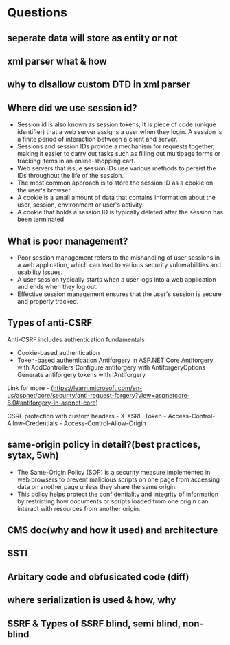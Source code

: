 # Questions

## seperate data will store as entity or not

## xml parser what & how

## why to disallow custom DTD in xml parser

## Where did we use session id?
  - Session id is also known as session tokens, It is piece of code (unique identifier) that a web server assigns a user when they login. A session is a finite period of interaction between a client and server.
  - Sessions and session IDs provide a mechanism for requests together, making it easier to carry out tasks such as filling out multipage forms or tracking items in an online-shopping cart.
  - Web servers that issue session IDs use various methods to persist the IDs throughout the life of the session.
  - The most common approach is to store the session ID as a cookie on the user's browser.
  - A cookie is a small amount of data that contains information about the user, session, environment or user's activity.
  - A cookie that holds a session ID is typically deleted after the session has been terminated

## What is poor management?
  - Poor session management refers to the mishandling of user sessions in a web application, which can lead to various security vulnerabilities and usability issues.
  - A user session typically starts when a user logs into a web application and ends when they log out.
  - Effective session management ensures that the user's session is secure and properly tracked.

## Types of anti-CSRF
Anti-CSRF includes authentication fundamentals
  -  Cookie-based authentication
  -  Token-based authentication
Antiforgery in ASP.NET Core
Antiforgery with AddControllers
Configure antiforgery with AntiforgeryOptions
Generate antiforgery tokens with IAntiforgery

  Link for more - (https://learn.microsoft.com/en-us/aspnet/core/security/anti-request-forgery?view=aspnetcore-8.0#antiforgery-in-aspnet-core)
  
CSRF protection with custom headers 
      - X-XSRF-Token
      - Access-Control-Allow-Credentials 
      - Access-Control-Allow-Origin

## same-origin policy in detail?(best practices, sytax, 5wh)
  - The Same-Origin Policy (SOP) is a security measure implemented in web browsers to prevent malicious scripts on one page from accessing data on another page unless they share the same origin.
  - This policy helps protect the confidentiality and integrity of information by restricting how documents or scripts loaded from one origin can interact with resources from another origin.

## CMS doc(why and how it used) and architecture

## SSTI


## Arbitary code and obfusicated code (diff)


## where serialization is used & how, why

## SSRF & Types of SSRF blind, semi blind, non-blind



